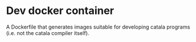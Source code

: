 # Dev docker container

A Dockerfile that generates images suitable for developing catala
programs (i.e. not the catala compiler itself).
